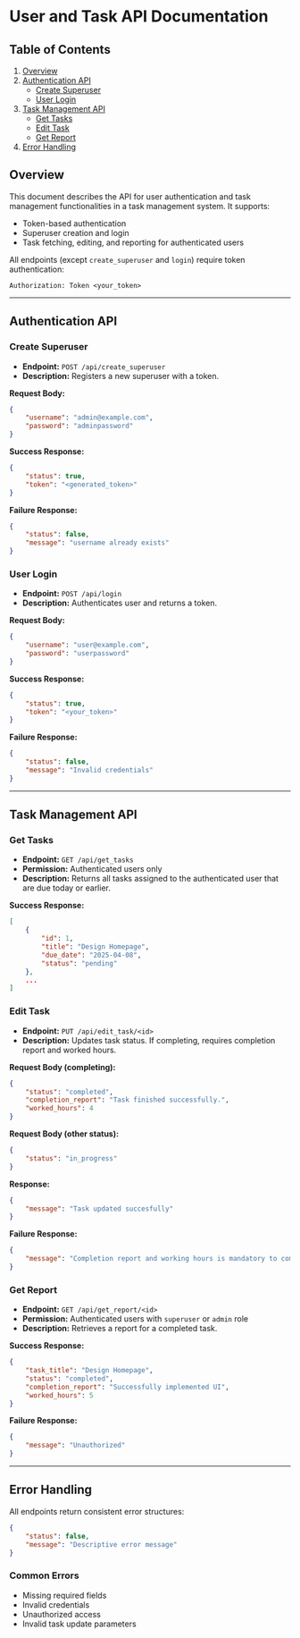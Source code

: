 # User and Task API Documentation

## Table of Contents

1. [Overview](#overview)
2. [Authentication API](#authentication-api)
   - [Create Superuser](#create-superuser)
   - [User Login](#user-login)
3. [Task Management API](#task-management-api)
   - [Get Tasks](#get-tasks)
   - [Edit Task](#edit-task)
   - [Get Report](#get-report)
4. [Error Handling](#error-handling)

## Overview

This document describes the API for user authentication and task management functionalities in a task management system. It supports:

- Token-based authentication
- Superuser creation and login
- Task fetching, editing, and reporting for authenticated users

All endpoints (except `create_superuser` and `login`) require token authentication:

```
Authorization: Token <your_token>
```

---

## Authentication API

### Create Superuser

- **Endpoint:** `POST /api/create_superuser`
- **Description:** Registers a new superuser with a token.

**Request Body:**

```json
{
    "username": "admin@example.com",
    "password": "adminpassword"
}
```

**Success Response:**

```json
{
    "status": true,
    "token": "<generated_token>"
}
```

**Failure Response:**

```json
{
    "status": false,
    "message": "username already exists"
}
```

### User Login

- **Endpoint:** `POST /api/login`
- **Description:** Authenticates user and returns a token.

**Request Body:**

```json
{
    "username": "user@example.com",
    "password": "userpassword"
}
```

**Success Response:**

```json
{
    "status": true,
    "token": "<your_token>"
}
```

**Failure Response:**

```json
{
    "status": false,
    "message": "Invalid credentials"
}
```

---

## Task Management API

### Get Tasks

- **Endpoint:** `GET /api/get_tasks`
- **Permission:** Authenticated users only
- **Description:** Returns all tasks assigned to the authenticated user that are due today or earlier.

**Success Response:**

```json
[
    {
        "id": 1,
        "title": "Design Homepage",
        "due_date": "2025-04-08",
        "status": "pending"
    },
    ...
]
```

### Edit Task

- **Endpoint:** `PUT /api/edit_task/<id>`
- **Description:** Updates task status. If completing, requires completion report and worked hours.

**Request Body (completing):**

```json
{
    "status": "completed",
    "completion_report": "Task finished successfully.",
    "worked_hours": 4
}
```

**Request Body (other status):**

```json
{
    "status": "in_progress"
}
```

**Response:**

```json
{
    "message": "Task updated succesfully"
}
```

**Failure Response:**

```json
{
    "message": "Completion report and working hours is mandatory to complete a task"
}
```

### Get Report

- **Endpoint:** `GET /api/get_report/<id>`
- **Permission:** Authenticated users with `superuser` or `admin` role
- **Description:** Retrieves a report for a completed task.

**Success Response:**

```json
{
    "task_title": "Design Homepage",
    "status": "completed",
    "completion_report": "Successfully implemented UI",
    "worked_hours": 5
}
```

**Failure Response:**

```json
{
    "message": "Unauthorized"
}
```

---

## Error Handling

All endpoints return consistent error structures:

```json
{
    "status": false,
    "message": "Descriptive error message"
}
```

### Common Errors

- Missing required fields
- Invalid credentials
- Unauthorized access
- Invalid task update parameters

